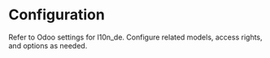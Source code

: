 # Configuration

Refer to Odoo settings for l10n_de. Configure related models, access rights, and options as needed.
